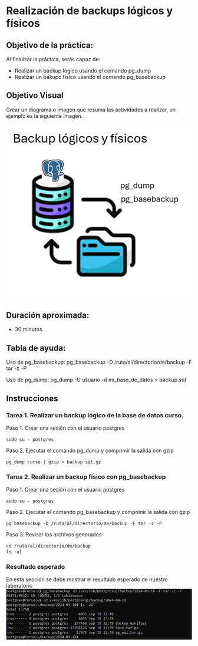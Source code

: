 # Realización de backups lógicos y físicos

## Objetivo de la práctica:
Al finalizar la práctica, serás capaz de:
- Realizar un backup lógico usando el comando pg_dump
- Realizar un bakupc físico usando el comando pg_basebackup

## Objetivo Visual 
Crear un diagrama o imagen que resuma las actividades a realizar, un ejemplo es la siguiente imagen. 

![diagrama1](../images/lab4/img1.png)

## Duración aproximada:
- 30 minutos.

## Tabla de ayuda:
Uso de pg_basebackup:
pg_basebackup -D /ruta/al/directorio/de/backup -F tar -z -P

Uso de pg_dump:
pg_dump -U usuario -d mi_base_de_datos > backup.sql

## Instrucciones 
<!-- Proporciona pasos detallados sobre cómo configurar y administrar sistemas, implementar soluciones de software, realizar pruebas de seguridad, o cualquier otro escenario práctico relevante para el campo de la tecnología de la información -->
### Tarea 1. Realizar un backup lógico de la base de datos curso.
Paso 1. Crear una sesión con el usuario postgres
```shell
sudo su - postgres
```

Paso 2. Ejecutar el comando pg_dump y comprimir la salida con gzip
```shell
pg_dump curso | gzip > backup.sql.gz
```

### Tarea 2. Realizar un backup físico con pg_basebackup
Paso 1. Crear una sesión con el usuario postgres
```shell
sudo su - postgres
```

Paso 2. Ejecutar el comando pg_basebackup y comprimir la salida con gzip
```shell
pg_basebackup -D /ruta/al/directorio/de/backup -F tar -z -P
```

Paso 3. Revisar los archivos generados
```shell
cd /ruta/al/directorio/de/backup
ls -al
```


### Resultado esperado
En esta sección se debe mostrar el resultado esperado de nuestro laboratorio
![imagen resultado](../images/lab4/img2.png)
